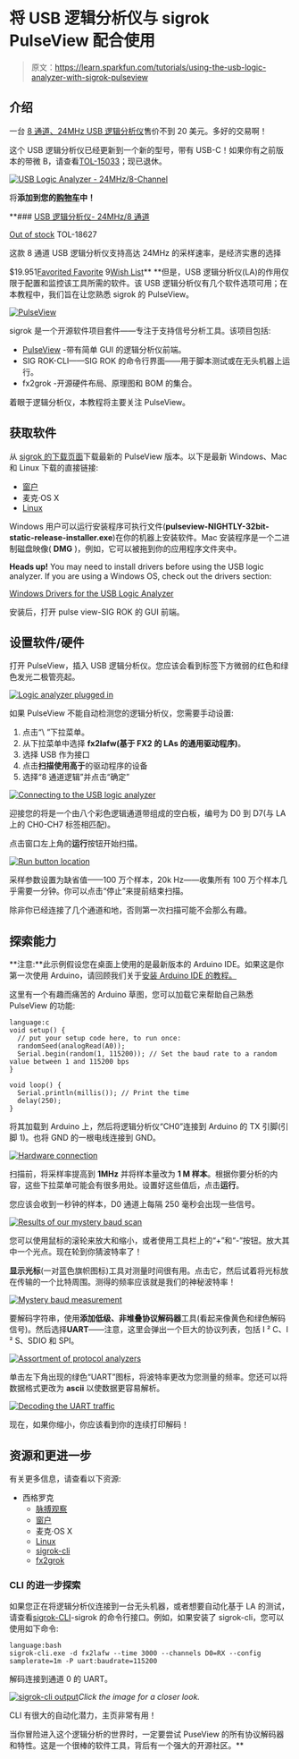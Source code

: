 # 将 USB 逻辑分析仪与 sigrok PulseView 配合使用

> 原文：<https://learn.sparkfun.com/tutorials/using-the-usb-logic-analyzer-with-sigrok-pulseview>

## 介绍

一台 [8 通道、24MHz USB 逻辑分析仪](https://www.sparkfun.com/products/18627)售价不到 20 美元。多好的交易啊！

这个 USB 逻辑分析仪已经更新到一个新的型号，带有 USB-C！如果你有之前版本的带微 B，请查看[TOL-15033](https://www.sparkfun.com/products/15033)；现已退休。

[![USB Logic Analyzer - 24MHz/8-Channel](img/1697562aa224dac4213761ade0ba879e.png)](https://www.sparkfun.com/products/18627) 

将**添加到您的[购物车](https://www.sparkfun.com/cart)中！**

 **### [USB 逻辑分析仪- 24MHz/8 通道](https://www.sparkfun.com/products/18627)

[Out of stock](https://learn.sparkfun.com/static/bubbles/ "out of stock") TOL-18627

这款 8 通道 USB 逻辑分析仪支持高达 24MHz 的采样速率，是经济实惠的选择

$19.951[Favorited Favorite](# "Add to favorites") 9[Wish List](# "Add to wish list")** **但是，USB 逻辑分析仪(LA)的作用仅限于配置和监控该工具所需的软件。该 USB 逻辑分析仪有几个软件选项可用；在本教程中，我们旨在让您熟悉 sigrok 的 PulseView。

[![PulseView](img/d055de611990caff68934871dd0c7744.png)](https://cdn.sparkfun.com/assets/learn_tutorials/7/9/3/PulseView-I2C-Example.png)

sigrok 是一个开源软件项目套件——专注于支持信号分析工具。该项目包括:

*   [PulseView](https://sigrok.org/wiki/PulseView) -带有简单 GUI 的逻辑分析仪前端。
*   SIG ROK-CLI——SIG ROK 的命令行界面——用于脚本测试或在无头机器上运行。
*   fx2grok -开源硬件布局、原理图和 BOM 的集合。

着眼于逻辑分析仪，本教程将主要关注 PulseView。

## 获取软件

从 [sigrok 的下载页面](https://sigrok.org/wiki/Downloads)下载最新的 PulseView 版本。以下是最新 Windows、Mac 和 Linux 下载的直接链接:

*   [窗户](https://sigrok.org/wiki/Windows#Windows_installers)
*   麦克·OS X
*   [Linux](https://sigrok.org/wiki/Downloads#Binaries_and_distribution_packages)

Windows 用户可以运行安装程序可执行文件(**pulseview-NIGHTLY-32bit-static-release-installer.exe**)在你的机器上安装软件。Mac 安装程序是一个二进制磁盘映像( **DMG** )，例如，它可以被拖到你的应用程序文件夹中。

**Heads up!** You may need to install drivers before using the USB logic analyzer. If you are using a Windows OS, check out the drivers section:

[Windows Drivers for the USB Logic Analyzer](https://sigrok.org/wiki/Windows#Drivers)

安装后，打开 pulse view-SIG ROK 的 GUI 前端。

## 设置软件/硬件

打开 PulseView，插入 USB 逻辑分析仪。您应该会看到标签下方微弱的红色和绿色发光二极管亮起。

[![Logic analyzer plugged in](img/cd44c5911f1b1767efa820d9d72b85b6.png)](https://cdn.sparkfun.com/assets/learn_tutorials/7/9/3/IMG_6916-1000w.JPG)

如果 PulseView 不能自动检测您的逻辑分析仪，您需要手动设置:

1.  点击“\ <no device="">”下拉菜单。</no>
2.  从下拉菜单中选择 **fx2lafw(基于 FX2 的 LAs 的通用驱动程序)**。
3.  选择 USB 作为接口
4.  点击**扫描使用高于**的驱动程序的设备
5.  选择“8 通道逻辑”并点击“确定”

[![Connecting to the USB logic analyzer](img/8de804a7d3a1e8c24666b3411288f73a.png)](https://cdn.sparkfun.com/assets/learn_tutorials/7/9/3/connect-to-device-2.png)

迎接您的将是一个由八个彩色逻辑通道带组成的空白板，编号为 D0 到 D7(与 LA 上的 CH0-CH7 标签相匹配)。

点击窗口左上角的**运行**按钮开始扫描。

[![Run button location](img/b5dec95c5dcaba286470e6d82a72cb7c.png)](https://cdn.sparkfun.com/assets/learn_tutorials/7/9/3/run-stop.png)

采样参数设置为缺省值——100 万个样本，20k Hz——收集所有 100 万个样本几乎需要一分钟。你可以点击“停止”来提前结束扫描。

除非你已经连接了几个通道和地，否则第一次扫描可能不会那么有趣。

## 探索能力

**注意:**此示例假设您在桌面上使用的是最新版本的 Arduino IDE。如果这是你第一次使用 Arduino，请回顾我们关于[安装 Arduino IDE 的教程。](https://learn.sparkfun.com/tutorials/installing-arduino-ide)

这里有一个有趣而痛苦的 Arduino 草图，您可以加载它来帮助自己熟悉 PulseView 的功能:

```
language:c
void setup() {
  // put your setup code here, to run once:
  randomSeed(analogRead(A0));
  Serial.begin(random(1, 115200)); // Set the baud rate to a random value between 1 and 115200 bps
}

void loop() {
  Serial.println(millis()); // Print the time
  delay(250);
} 
```

将其加载到 Arduino 上，然后将逻辑分析仪“CH0”连接到 Arduino 的 TX 引脚(引脚 1)。也将 GND 的一根电线连接到 GND。

[![Hardware connection](img/fe1ba1b75b57420b57ad1a73c4bf615f.png)](https://cdn.sparkfun.com/assets/learn_tutorials/7/9/3/IMG_6914-1000w.jpg)

扫描前，将采样率提高到 **1MHz** 并将样本量改为 **1 M 样本**。根据你要分析的内容，这些下拉菜单可能会有很多用处。设置好这些值后，点击**运行**。

您应该会收到一秒钟的样本，D0 通道上每隔 250 毫秒会出现一些信号。

[![Results of our mystery baud scan](img/0c59e870dd78c35f7e92124c12f941c7.png)](https://cdn.sparkfun.com/assets/learn_tutorials/7/9/3/mystery-baud-01.png)

您可以使用鼠标的滚轮来放大和缩小，或者使用工具栏上的“+”和“-”按钮。放大其中一个光点。现在轮到你猜波特率了！

**显示光标**(一对蓝色旗帜图标)工具对测量时间很有用。点击它，然后试着将光标放在传输的一个比特周围。测得的频率应该就是我们的神秘波特率！

[![Mystery baud measurement](img/e3285cbb492a147b1c18e46ce51b322b.png)](https://cdn.sparkfun.com/assets/learn_tutorials/7/9/3/mystery-baud-02-2.png)

要解码字符串，使用**添加低级、非堆叠协议解码器**工具(看起来像黄色和绿色解码信号)。然后选择**UART**——注意，这里会弹出一个巨大的协议列表，包括 I ² C、I ² S、SDIO 和 SPI。

[![Assortment of protocol analyzers](img/22647cc133cef42f1a3f580b49353fcf.png)](https://cdn.sparkfun.com/assets/learn_tutorials/7/9/3/protocl-analyzers.png)

单击左下角出现的绿色“UART”图标，将波特率更改为您测量的频率。您还可以将数据格式更改为 **ascii** 以使数据更容易解析。

[![Decoding the UART traffic](img/2850de757c0e582dd1625d5b389af7d4.png)](https://cdn.sparkfun.com/assets/learn_tutorials/7/9/3/mystery-baud-05.png)

现在，如果你缩小，你应该看到你的连续打印解码！

## 资源和更进一步

有关更多信息，请查看以下资源:

*   西格罗克
    *   [脉搏观察](https://sigrok.org/wiki/PulseView)
    *   [窗户](https://sigrok.org/wiki/Windows#Windows_installers)
    *   麦克·OS X
    *   [Linux](https://sigrok.org/wiki/Downloads#Binaries_and_distribution_packages)
    *   [sigrok-cli](https://sigrok.org/wiki/Sigrok-cli)
    *   [fx2grok](https://sigrok.org/wiki/Fx2grok)

### CLI 的进一步探索

如果您正在将逻辑分析仪连接到一台无头机器，或者想要自动化基于 LA 的测试，请查看[sigrok-CLI](https://sigrok.org/wiki/Sigrok-cli)-sigrok 的命令行接口。例如，如果安装了 sigrok-cli，您可以使用如下命令:

```
language:bash
sigrok-cli.exe -d fx2lafw --time 3000 --channels D0=RX --config samplerate=1m -P uart:baudrate=115200 
```

解码连接到通道 0 的 UART。

[![sigrok-cli output](img/4007688b188c44af402e72129ae3a5c7.png)](https://cdn.sparkfun.com/assets/learn_tutorials/7/9/3/sigrok-cli-2.png)*Click the image for a closer look.*

CLI 有很大的自动化潜力，主页非常有用！

当你冒险进入这个逻辑分析的世界时，一定要尝试 PuseView 的所有协议解码器和特性。这是一个很棒的软件工具，背后有一个强大的开源社区。**